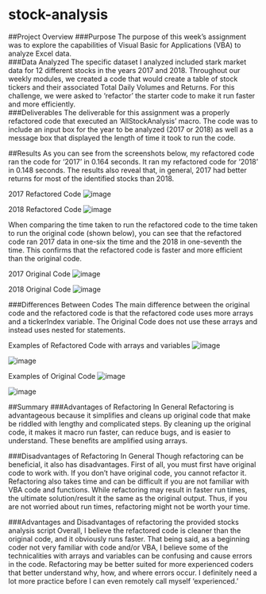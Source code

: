 # stock-analysis

##Project Overview
###Purpose
The purpose of this week’s assignment was to explore the capabilities of Visual Basic for Applications (VBA) to analyze Excel data.  
###Data Analyzed
The specific dataset I analyzed included stark market data for 12 different stocks in the years 2017 and 2018. Throughout our weekly modules, we created a code that would create a table of stock tickers and their associated Total Daily Volumes and Returns.  For this challenge, we were asked to ‘refactor’ the starter code to make it run faster and more efficiently.  
###Deliverables
The deliverable for this assignment was a properly refactored code that executed an ‘AllStockAnalysis’ macro.  The code was to include an input box for the year to be analyzed (2017 or 2018) as well as a message box that displayed the length of time it took to run the code.  

##Results
As you can see from the screenshots below, my refactored code ran the code for ‘2017’ in 0.164 seconds.  It ran my refactored code for ‘2018’ in 0.148 seconds.  The results also reveal that, in general, 2017 had better returns for most of the identified stocks than 2018.  

2017 Refactored Code
 ![image](https://user-images.githubusercontent.com/92705556/147314682-79acd2a8-b99f-478a-8932-cf420fb44846.png)


2018 Refactored Code
 ![image](https://user-images.githubusercontent.com/92705556/147314691-799944b9-ebd6-4f55-8b42-de16ef8b24a9.png)


When comparing the time taken to run the refactored code to the time taken to run the original code (shown below), you can see that the refactored code ran 2017 data in one-six the time and the 2018 in one-seventh the time.  This confirms that the refactored code is faster and more efficient than the original code.  

2017 Original Code
![image](https://user-images.githubusercontent.com/92705556/147314708-28383d7b-b460-4001-98c1-7c8b0373910e.png)


2018 Original Code
 ![image](https://user-images.githubusercontent.com/92705556/147314715-30fd6d0b-14fc-4b3b-9f0c-ca02f9eae9ad.png)


###Differences Between Codes
The main difference between the original code and the refactored code is that the refactored code uses more arrays and a tickerIndex variable.  The Original Code does not use these arrays and instead uses nested for statements.  

Examples of Refactored Code with arrays and variables
![image](https://user-images.githubusercontent.com/92705556/147314746-4de8797a-bc8d-432d-aa59-6e07d56350c5.png)

![image](https://user-images.githubusercontent.com/92705556/147314762-906c52b2-3090-4562-b660-b02cc9e3a87e.png)

 
Examples of Original Code
 ![image](https://user-images.githubusercontent.com/92705556/147314774-5fd9a1df-7507-40ae-80ad-b03cb34cd132.png)

![image](https://user-images.githubusercontent.com/92705556/147314786-021da4e1-5b38-4533-8ed2-1b043cc63103.png)

 
       
##Summary
###Advantages of Refactoring In General
Refactoring is advantageous because it simplifies and cleans up original code that make be riddled with lengthy and complicated steps.  By cleaning up the original code, it makes it macro run faster, can reduce bugs, and is easier to understand.  These benefits are amplified using arrays.  

###Disadvantages of Refactoring In General
Though refactoring can be beneficial, it also has disadvantages.  First of all, you must first have original code to work with.  If you don’t have original code, you cannot refactor it. Refactoring also takes time and can be difficult if you are not familiar with VBA code and functions.  While refactoring may result in faster run times, the ultimate solution/result it the same as the original output.  Thus, if you are not worried about run times, refactoring might not be worth your time.  

###Advantages and Disadvantages of refactoring the provided stocks analysis script
Overall, I believe the refactored code is cleaner than the original code, and it obviously runs faster. That being said, as a beginning coder not very familiar with code and/or VBA, I believe some of the technicalities with arrays and variables can be confusing and cause errors in the code.  Refactoring may be better suited for more experienced coders that better understand why, how, and where errors occur. I definitely need a lot more practice before I can even remotely call myself ‘experienced.’
